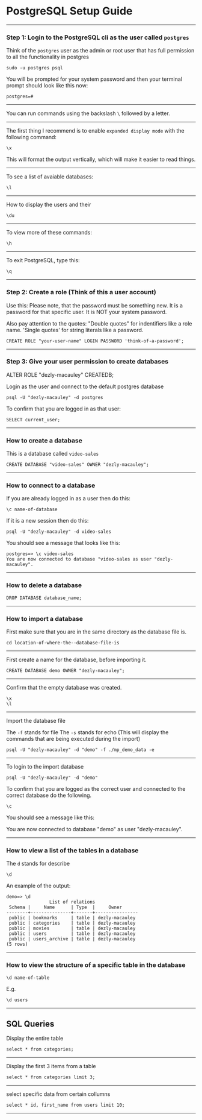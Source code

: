 # PostgreSQL Setup Guide
_______________________________________________________________________________

### Step 1: Login to the PostgreSQL cli as the user called `postgres`

Think of the `postgres` user as the admin or root user that has full
permission to all the functionality in postgres

```
sudo -u postgres psql
```

You will be prompted for your system password and then your terminal prompt 
should look like this now:

```
postgres=#
```
_______________________________________________________________________________

You can run commands using the backslash `\` followed by a letter.
_______________________________________________________________________________

The first thing I recommend is to enable `expanded display mode` with
the following command:

```
\x
```

This will format the output vertically, which will make it easier to read
things.
_______________________________________________________________________________

To see a list of avaiable databases:
```
\l
```
_______________________________________________________________________________

How to display the users and their

```
\du
```

_______________________________________________________________________________

To view more of these commands:

```
\h
```

_______________________________________________________________________________

To exit PostgreSQL, type this:
```
\q
```
_______________________________________________________________________________

### Step 2: Create a role (Think of this a user account)

Use this:
Please note, that the password must be something new.
It is a password for that specific user. It is NOT your system password.

Also pay attention to the quotes:
"Double quotes" for indentifiers like a role name.
'Single quotes' for string literals like a password.

```
CREATE ROLE "your-user-name" LOGIN PASSWORD 'think-of-a-password';
```

_______________________________________________________________________________

### Step 3: Give your user permission to create databases

ALTER ROLE "dezly-macauley" CREATEDB;

Login as the user and connect to the default postgres database
```
psql -U "dezly-macauley" -d postgres
```

To confirm that you are logged in as that user:

```
SELECT current_user;
```

_______________________________________________________________________________

### How to create a database

This is a database called `video-sales`
```
CREATE DATABASE "video-sales" OWNER "dezly-macauley";
```
_______________________________________________________________________________

### How to connect to a database

If you are already logged in as a user then do this:
```
\c name-of-database
```

If it is a new session then do this:

```
psql -U "dezly-macauley" -d video-sales
```

You should see a message that looks like this:

```
postgres=> \c video-sales
You are now connected to database "video-sales as user "dezly-macauley".
```

_______________________________________________________________________________

### How to delete a database

```
DROP DATABASE database_name;
```

_______________________________________________________________________________

### How to import a database

First make sure that you are in the same directory as the database
file is.

```
cd location-of-where-the--database-file-is
```
_______________________________________________________________________________

First create a name for the database, before importing it. 

```
CREATE DATABASE demo OWNER "dezly-macauley";
```

_______________________________________________________________________________

Confirm that the empty database was created.

```
\x
\l
```

_______________________________________________________________________________

Import the database file

The `-f` stands for file
The `-s` stands for echo (This will display the commands that are being 
executed during the import)

```
psql -U "dezly-macauley" -d "demo" -f ./mp_demo_data -e
```

_______________________________________________________________________________

To login to the import database

```
psql -U "dezly-macauley" -d "demo"
```

To confirm that you are logged as the correct user and connected to the 
correct database do the following.

```
\c
```

You should see a message like this:

You are now connected to database "demo" as user "dezly-macauley".

_______________________________________________________________________________

### How to view a list of the tables in a database

The `d` stands for describe

```
\d
```

An example of the output:
```
demo=> \d
                List of relations
 Schema |     Name      | Type  |     Owner
--------+---------------+-------+----------------
 public | bookmarks     | table | dezly-macauley
 public | categories    | table | dezly-macauley
 public | movies        | table | dezly-macauley
 public | users         | table | dezly-macauley
 public | users_archive | table | dezly-macauley
(5 rows)
```
_______________________________________________________________________________

### How to view the structure of a specific table in the database 

```
\d name-of-table 
```

E.g.

```
\d users
```

_______________________________________________________________________________

## SQL Queries

Display the entire table
```
select * from categories;
```
_______________________________________________________________________________

Display the first 3 items from a table

```
select * from categories limit 3;
```
_______________________________________________________________________________

select specific data from certain collumns

```
select * id, first_name from users limit 10;
```

_______________________________________________________________________________
